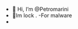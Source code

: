 - 👋 Hi, I’m @Petromarini
- 👀Im lock . 
-For malware 
- 

<!---
Petromarini/Petromarini is a ✨ special ✨ repository because its `README.md` (this file) appears on your GitHub profile.
You can click the Preview link to take a look at your changes.

You have a nice day 
I'm Hak your computer lol
